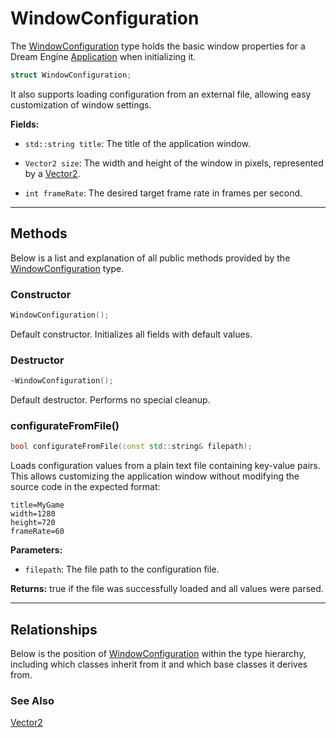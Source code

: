 # WindowConfiguration

The [WindowConfiguration](WindowConfiguration.md) type 
holds the basic window properties
for a Dream Engine [Application](Application.md) 
when initializing it.

```c++
struct WindowConfiguration;
```

It also supports loading configuration from an external 
file, allowing easy customization of window settings.

**Fields:**

- `std::string title`: The title of the application window.

- `Vector2 size`: The width and height of the window in pixels, represented by a [Vector2](Vector2.md).

- `int frameRate`: The desired target frame rate in frames per second.

---

## Methods

Below is a list and explanation of all public methods
provided by the [WindowConfiguration](WindowConfiguration.md) type.

### Constructor

```c++
WindowConfiguration();
```

Default constructor. Initializes all fields with default values.

### Destructor

```c++
~WindowConfiguration();
```

Default destructor. Performs no special cleanup.

### configurateFromFile()

```c++
bool configurateFromFile(const std::string& filepath);
```

Loads configuration values from a plain text file 
containing key-value pairs. This allows customizing 
the application window without modifying the source code 
in the expected format:

```config
title=MyGame
width=1280
height=720
frameRate=60
```

**Parameters:**
- `filepath`: The file path to the configuration file.

**Returns:**
true if the file was successfully loaded and all values were parsed.

---

## Relationships
Below is the position of [WindowConfiguration](WindowConfiguration.md)
within the type hierarchy, including which classes inherit
from it and which base classes it derives from.

### See Also
[Vector2](Vector2.md)